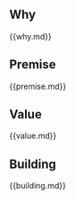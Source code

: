 ## Why

{{why.md}}

## Premise

{{premise.md}}

## Value

{{value.md}}

## Building

{{building.md}}
